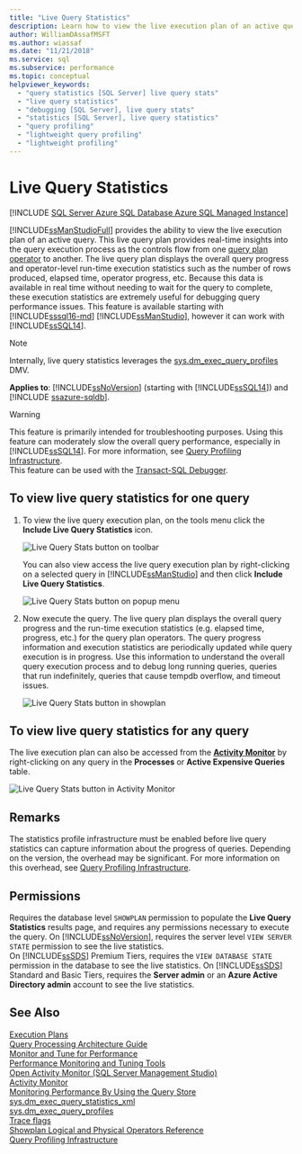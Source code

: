 ```yaml
---
title: "Live Query Statistics"
description: Learn how to view the live execution plan of an active query in SQL Server Management Studio. Use the execution statistics to debug query performance issues.
author: WilliamDAssafMSFT
ms.author: wiassaf
ms.date: "11/21/2018"
ms.service: sql
ms.subservice: performance
ms.topic: conceptual
helpviewer_keywords:
  - "query statistics [SQL Server] live query stats"
  - "live query statistics"
  - "debugging [SQL Server], live query stats"
  - "statistics [SQL Server], live query statistics"
  - "query profiling"
  - "lightweight query profiling"
  - "lightweight profiling"
---
```

# Live Query Statistics
[!INCLUDE [SQL Server Azure SQL Database Azure SQL Managed Instance](../../includes/applies-to-version/sql-asdb-asdbmi.md)]

[!INCLUDE[ssManStudioFull](../../includes/ssmanstudiofull-md.md)] provides the ability to view the live execution plan of an active query. This live query plan provides real-time insights into the query execution process as the controls flow from one [query plan operator](../../relational-databases/showplan-logical-and-physical-operators-reference.md) to another. The live query plan displays the overall query progress and operator-level run-time execution statistics such as the number of rows produced, elapsed time, operator progress, etc. Because this data is available in real time without needing to wait for the query to complete, these execution statistics are extremely useful for debugging query performance issues. This feature is available starting with [!INCLUDE[sssql16-md](../../includes/sssql16-md.md)] [!INCLUDE[ssManStudio](../../includes/ssmanstudio-md.md)], however it can work with [!INCLUDE[ssSQL14](../../includes/sssql14-md.md)].  

> [!NOTE]
> Internally, live query statistics leverages the [sys.dm_exec_query_profiles](../../relational-databases/system-dynamic-management-views/sys-dm-exec-query-profiles-transact-sql.md) DMV.
  
**Applies to**: [!INCLUDE[ssNoVersion](../../includes/ssnoversion-md.md)] (starting with [!INCLUDE[ssSQL14](../../includes/sssql14-md.md)]) and [!INCLUDE [ssazure-sqldb](../../includes/ssazure-sqldb.md)].  
  
> [!WARNING]  
> This feature is primarily intended for troubleshooting purposes. Using this feature can moderately slow the overall query performance, especially in [!INCLUDE[ssSQL14](../../includes/sssql14-md.md)]. For more information, see [Query Profiling Infrastructure](../../relational-databases/performance/query-profiling-infrastructure.md).  
> This feature can be used with the [Transact-SQL Debugger](../../ssms/scripting/configure-firewall-rules-before-running-the-tsql-debugger.md).  
  
## To view live query statistics for one query 
  
1.  To view the live query execution plan, on the tools menu click the **Include Live Query Statistics** icon.  
  
     ![Live Query Stats button on toolbar](../../relational-databases/performance/media/livequerystatstoolbar.png "Live Query Stats button on toolbar")  
  
     You can also view access the live query execution plan by right-clicking on a selected query in [!INCLUDE[ssManStudio](../../includes/ssmanstudio-md.md)] and then click **Include Live Query Statistics**.  
  
     ![Live Query Stats button on popup menu](../../relational-databases/performance/media/livequerystatsmenu.png "Live Query Stats button on popup menu")  
  
2.  Now execute the query. The live query plan displays the overall query progress and the run-time execution statistics (e.g. elapsed time, progress, etc.) for the query plan operators. The query progress information and execution statistics are periodically updated while query execution is in progress. Use this information to understand the overall query execution process and to debug long running queries, queries that run indefinitely, queries that cause tempdb overflow, and timeout issues.  
  
     ![Live Query Stats button in showplan](../../relational-databases/performance/media/livequerystatsplan.png "Live Query Stats button in showplan")  
  
## To view live query statistics for any query 

The live execution plan can also be accessed from the **[Activity Monitor](../../relational-databases/performance-monitor/activity-monitor.md)** by right-clicking on any query in the **Processes** or **Active Expensive Queries** table.  
  
 ![Live Query Stats button in Activity Monitor](../../relational-databases/performance/media/livequerystatsactmon.png "Live Query Stats button in Activity Monitor")  
  
## Remarks  
 The statistics profile infrastructure must be enabled before live query statistics can capture information about the progress of queries. Depending on the version, the overhead may be significant. For more information on this overhead, see [Query Profiling Infrastructure](../../relational-databases/performance/query-profiling-infrastructure.md).
  
## Permissions  
Requires the database level `SHOWPLAN` permission to populate the **Live Query Statistics** results page, and requires any permissions necessary to execute the query.
On [!INCLUDE[ssNoVersion](../../includes/ssnoversion-md.md)], requires the server level `VIEW SERVER STATE` permission to see the live statistics.  
On [!INCLUDE[ssSDS](../../includes/sssds-md.md)] Premium Tiers, requires the `VIEW DATABASE STATE` permission in the database to see the live statistics. On [!INCLUDE[ssSDS](../../includes/sssds-md.md)] Standard and Basic Tiers, requires the **Server admin** or an **Azure Active Directory admin** account to see the live statistics.
  
## See Also  
 [Execution Plans](../../relational-databases/performance/execution-plans.md)    
 [Query Processing Architecture Guide](../../relational-databases/query-processing-architecture-guide.md)    
 [Monitor and Tune for Performance](../../relational-databases/performance/monitor-and-tune-for-performance.md)     
 [Performance Monitoring and Tuning Tools](../../relational-databases/performance/performance-monitoring-and-tuning-tools.md)     
 [Open Activity Monitor &#40;SQL Server Management Studio&#41;](../../relational-databases/performance-monitor/open-activity-monitor-sql-server-management-studio.md)     
 [Activity Monitor](../../relational-databases/performance-monitor/activity-monitor.md)     
 [Monitoring Performance By Using the Query Store](../../relational-databases/performance/monitoring-performance-by-using-the-query-store.md)     
 [sys.dm_exec_query_statistics_xml](../../relational-databases/system-dynamic-management-views/sys-dm-exec-query-statistics-xml-transact-sql.md)     
 [sys.dm_exec_query_profiles](../../relational-databases/system-dynamic-management-views/sys-dm-exec-query-profiles-transact-sql.md)     
 [Trace flags](../../t-sql/database-console-commands/dbcc-traceon-trace-flags-transact-sql.md)    
 [Showplan Logical and Physical Operators Reference](../../relational-databases/showplan-logical-and-physical-operators-reference.md)     
 [Query Profiling Infrastructure](../../relational-databases/performance/query-profiling-infrastructure.md)
